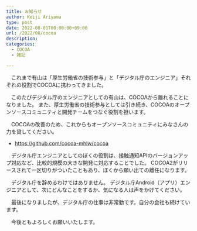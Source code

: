 ```yaml
---
title: お知らせ
author: Keiji Ariyama
type: post
date: 2022-08-01T00:00:00+09:00
url: /2022/08/cocoa
description: 
categories:
  - COCOA
  - 雑記

---
```


　これまで有山は「厚生労働省の技術参与」と「デジタル庁のエンジニア」それぞれの役割でCOCOAに携わってきました。

　このたびデジタル庁のエンジニアとしての有山は、COCOAから離れることになりました。
また、厚生労働省の技術参与としては引き続き、COCOAのオープンソースコミュニティと開発チームをつなぐ役割を担います。

　COCOAの改善のため、これからもオープンソースコミュニティにみなさんの力を貸してください。

 - https://github.com/cocoa-mhlw/cocoa

　デジタル庁エンジニアとしてのぼくの役割は、接触通知APIのバージョンアップ対応など、比較的規模の大きな開発に対応することでした。
COCOA2がリリースされて一区切りがついたこともあり、ぼくから願い出ての離任になります。

　デジタル庁を辞めるわけではありません。
デジタル庁Android（アプリ）エンジニアとして、次にどんなことをするか、気になる人は声をかけてください。

　最後になりましたが、デジタル庁の仕事は非常勤です。自分の会社も続けています。

　今後ともよろしくお願いいたします。
